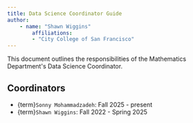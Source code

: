 ```yaml
---
title: Data Science Coordinator Guide
author:
    - name: "Shawn Wiggins"
        affiliations: 
        - "City College of San Francisco"
---
```

  
 This document outlines the responsibilities of the Mathematics Department's Data Science Coordinator.

## Coordinators
- {term}`Sonny Mohammadzadeh`: Fall 2025 - present
- {term}`Shawn Wiggins`:  Fall 2022 - Spring 2025
